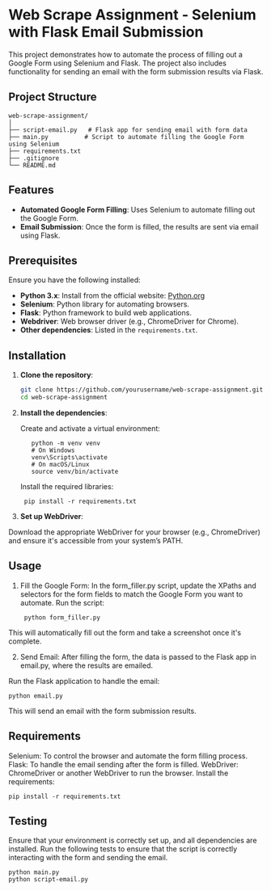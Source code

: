 # Web Scrape Assignment - Selenium with Flask Email Submission

This project demonstrates how to automate the process of filling out a Google Form using Selenium and Flask. The project also includes functionality for sending an email with the form submission results via Flask.

## Project Structure

    
    web-scrape-assignment/
    │
    ├── script-email.py   # Flask app for sending email with form data
    ├── main.py          # Script to automate filling the Google Form using Selenium
    ├── requirements.txt        
    ├── .gitignore              
    └── README.md               


## Features

- **Automated Google Form Filling**: Uses Selenium to automate filling out the Google Form.
- **Email Submission**: Once the form is filled, the results are sent via email using Flask.

## Prerequisites

Ensure you have the following installed:

- **Python 3.x**: Install from the official website: [Python.org](https://www.python.org/downloads/)
- **Selenium**: Python library for automating browsers.
- **Flask**: Python framework to build web applications.
- **Webdriver**: Web browser driver (e.g., ChromeDriver for Chrome).
- **Other dependencies**: Listed in the `requirements.txt`.

## Installation

1. **Clone the repository**:

   ```bash
   git clone https://github.com/yourusername/web-scrape-assignment.git
   cd web-scrape-assignment

2. **Install the dependencies**:

   Create and activate a virtual environment:
   
          python -m venv venv
          # On Windows
          venv\Scripts\activate
          # On macOS/Linux
          source venv/bin/activate
   Install the required libraries:

        pip install -r requirements.txt
3. **Set up WebDriver**:

  Download the appropriate WebDriver for your browser (e.g., ChromeDriver) and ensure it's accessible from your system’s PATH.

## Usage

1. Fill the Google Form:
In the form_filler.py script, update the XPaths and selectors for the form fields to match the Google Form you want to automate.
Run the script:
        
        python form_filler.py
This will automatically fill out the form and take a screenshot once it's complete.

2. Send Email:
After filling the form, the data is passed to the Flask app in email.py, where the results are emailed.

Run the Flask application to handle the email:

    python email.py
This will send an email with the form submission results.

## Requirements
Selenium: To control the browser and automate the form filling process.
Flask: To handle the email sending after the form is filled.
WebDriver: ChromeDriver or another WebDriver to run the browser.
Install the requirements:

    pip install -r requirements.txt
## Testing
Ensure that your environment is correctly set up, and all dependencies are installed. Run the following tests to ensure that the script is correctly interacting with the form and sending the email.

    python main.py
    python script-email.py
